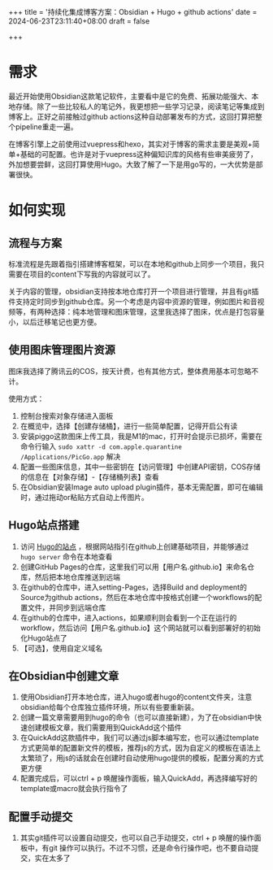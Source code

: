 +++
title = '持续化集成博客方案：Obsidian + Hugo + github actions'
date = 2024-06-23T23:11:40+08:00
draft = false

+++

# 需求

最近开始使用Obsidian这款笔记软件，主要看中是它的免费、拓展功能强大、本地存储。除了一些比较私人的笔记外，我更想把一些学习记录，阅读笔记等集成到博客上。正好之前接触过github actions这种自动部署发布的方式，这回打算把整个pipeline重走一遍。

在博客引擎上之前使用过vuepress和hexo，其实对于博客的需求主要是美观+简单+基础的可配置。也许是对于vuepress这种偏知识库的风格有些审美疲劳了，外加想要尝鲜，这回打算使用Hugo。大致了解了一下是用go写的，一大优势是部署很快。

# 如何实现

## 流程与方案

标准流程是先跟着指引搭建博客框架，可以在本地和github上同步一个项目，我只需要在项目的content下写我的内容就可以了。

关于内容的管理，obsidian支持按本地仓库打开一个项目进行管理，并且有git插件支持定时同步到github仓库。另一个考虑是内容中资源的管理，例如图片和音视频等，有两种选择：纯本地管理和图床管理，这里我选择了图床，优点是打包容量小，以后迁移笔记也更方便。

## 使用图床管理图片资源

图床我选择了腾讯云的COS，按天计费，也有其他方式，整体费用基本可忽略不计。

使用方式：

1. 控制台搜索对象存储进入面板
2. 在概览中，选择【创建存储桶】，进行一些简单配置，记得开启公有读
3. 安装piggo这款图床上传工具，我是M1的mac，打开时会提示已损坏，需要在命令行输入 `sudo xattr -d com.apple.quarantine /Applications/PicGo.app` 解决
4. 配置一些图床信息，其中一些密钥在【访问管理】中创建API密钥，COS存储的信息在【对象存储】-【存储桶列表】查看
5. 在Obsidian安装Image auto upload plugin插件，基本无需配置，即可在编辑时，通过拖动or粘贴方式自动上传图片。

## Hugo站点搭建

1. 访问 [Hugo的站点](https://gohugo.io/) ，根据网站指引在github上创建基础项目，并能够通过
    `hugo server` 命令在本地查看
2. 创建GitHub Pages的仓库，这里我们可以用【用户名.github.io】来命名仓库，然后把本地仓库推送到远端
3. 在github的仓库中，进入setting-Pages，选择Build and deployment的Source为github actions，然后在本地仓库中按格式创建一个workflows的配置文件，并同步到远端仓库
4. 在github的仓库中，进入actions，如果顺利则会看到一个正在运行的workflow，然后访问【用户名.github.io】这个网站就可以看到部署好的初始化Hugo站点了
5. 【可选】，使用自定义域名

## 在Obsidian中创建文章

1. 使用Obsidian打开本地仓库，进入hugo或者hugo的content文件夹，注意obsidian给每个仓库独立插件环境，所以有些要重新装。
2. 创建一篇文章需要用到hugo的命令（也可以直接新建），为了在obsidian中快速创建模板文章，我们需要用到QuickAdd这个插件
3. 在QuickAdd这款插件中，我们可以通过js脚本编写宏，也可以通过template方式更简单的配置新文件的模板，推荐js的方式，因为自定义的模板在语法上太繁琐了，用js的话就会在创建时自动使用hugo提供的模板，配置分离的方式更方便
4. 配置完成后，可以ctrl + p 唤醒操作面板，输入QuickAdd，再选择编写好的template或macro就会执行指令了

## 配置手动提交

1. 其实git插件可以设置自动提交，也可以自己手动提交，ctrl + p 唤醒的操作面板中，有git 操作可以执行。不过不习惯，还是命令行操作吧，也不要自动提交，实在太多了

